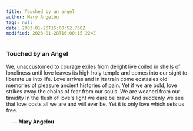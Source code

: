 ```yaml
---
title: Touched by an angel
author: Mary Angelou
tags: null
date: 2003-01-20T15:00:52.768Z
modified: 2023-01-28T16:00:15.224Z
---
```


<div class="poem">

<h3>Touched by an Angel </h3>

We, unaccustomed to courage
exiles from delight
live coiled in shells of loneliness
until love leaves its high holy temple
and comes into our sight
to liberate us into life.
Love arrives
and in its train come ecstasies
old memories of pleasure
ancient histories of pain.
Yet if we are bold,
love strikes away the chains of fear
from our souls.
We are weaned from our timidity
In the flush of love's light
we dare be brave
And suddenly we see
that love costs all we are
and will ever be.
Yet it is only love
which sets us free.

&nbsp;&nbsp;&nbsp; &mdash; <b>Mary Angelou</b>

</div>
